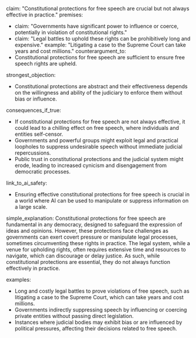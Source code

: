 claim: "Constitutional protections for free speech are crucial but not always effective in practice."
premises:
  - claim: "Governments have significant power to influence or coerce, potentially in violation of constitutional rights."
  - claim: "Legal battles to uphold these rights can be prohibitively long and expensive."
    example: "Litigating a case to the Supreme Court can take years and cost millions."
counterargument_to:
  - Constitutional protections for free speech are sufficient to ensure free speech rights are upheld.

strongest_objection:
  - Constitutional protections are abstract and their effectiveness depends on the willingness and ability of the judiciary to enforce them without bias or influence.

consequences_if_true:
  - If constitutional protections for free speech are not always effective, it could lead to a chilling effect on free speech, where individuals and entities self-censor.
  - Governments and powerful groups might exploit legal and practical loopholes to suppress undesirable speech without immediate judicial repercussions.
  - Public trust in constitutional protections and the judicial system might erode, leading to increased cynicism and disengagement from democratic processes.

link_to_ai_safety:
  - Ensuring effective constitutional protections for free speech is crucial in a world where AI can be used to manipulate or suppress information on a large scale.

simple_explanation:
  Constitutional protections for free speech are fundamental in any democracy, designed to safeguard the expression of ideas and opinions. However, these protections face challenges as governments can exert covert pressure or manipulate legal processes, sometimes circumventing these rights in practice. The legal system, while a venue for upholding rights, often requires extensive time and resources to navigate, which can discourage or delay justice. As such, while constitutional protections are essential, they do not always function effectively in practice.

examples:
  - Long and costly legal battles to prove violations of free speech, such as litigating a case to the Supreme Court, which can take years and cost millions.
  - Governments indirectly suppressing speech by influencing or coercing private entities without passing direct legislation.
  - Instances where judicial bodies may exhibit bias or are influenced by political pressures, affecting their decisions related to free speech.